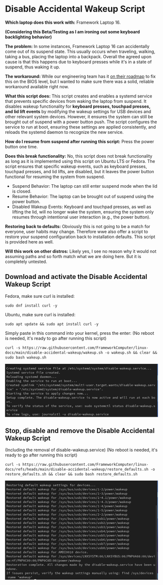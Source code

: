 # Disable Accidental Wakeup Script

**Which laptop does this work with:** Framework Laptop 16.

**(Considering this Beta/Testing as I am ironing out some keyboard backlighting behavior)**

**The problem:** In some instances, Framework Laptop 16 can accidentally come out of its suspend state. This usually occurs when traveling, walking, taking a bus, placing the laptop into a backpack.
Overall the agreed upon cause is that this happens due to keyboard presses while it's in a state of suspend, thus waking it up.

**The workaround:** While our engineering team has it [on their roadmap](https://community.frame.work/t/responded-waking-from-suspend-w-lid-closed/47497/73?u=matt_hartley) to fix this on the BIOS level, but I wanted to make sure there was a solid, reliable workaround available right now.

**What this script does:** This script creates and enables a systemd service that prevents specific devices from waking the laptop from suspend. It disables wakeup functionality for **keyboard presses, touchpad presses, and lid lift events** by modifying the wakeup settings for USB devices and other relevant system devices. However, it ensures the system can still be brought out of suspend with a power button push. 
The script configures the service to run at boot, ensuring these settings are applied consistently, and reloads the systemd daemon to recognize the new service.

**How do I resume from suspend after running this script:** Press the power button one time.

**Does this break functionality:** No, this script does not break functionality as long as it is implemented using this script on Ubuntu LTS or Fedora. 
The script ensures that specific wakeup events, such as keyboard presses, touchpad presses, and lid lifts, are disabled, but it leaves the power button functional for resuming the system from suspend.

- Suspend Behavior: The laptop can still enter suspend mode when the lid is closed.
- Resume Behavior: The laptop can be brought out of suspend using the power button.
- Disabled Wakeup Events: Keyboard and touchpad presses, as well as lifting the lid, will no longer wake the system, ensuring the system only resumes through intentional user interaction (e.g., the power button).

**Restoring back to defaults:** Obviously this is not going to be a match for everyone, user habits may change. Therefore wwe also offer a script to restore your suspend configuration back to installation defaults.
This script is provided here as well.

**Will this work on other distros:** Likely yes, I see no reason why it would not assuming paths and so forth match what we are doing here. But it is completely untested.


## Download and activate the Disable Accidental Wakeup Script

Fedora, make sure curl is installed:

```
sudo dnf install curl -y
```

Ubuntu, make sure curl is installed:

```
sudo apt update && sudo apt install curl -y
```

Simply paste in this command into your kernel, press the enter:
(No reboot is needed, it's ready to go after running this script)

```
curl -s https://raw.githubusercontent.com/FrameworkComputer/linux-docs/main/disable-accidental-wakeup/wakeup.sh -o wakeup.sh && clear && sudo bash wakeup.sh
```

![Download the script](https://raw.githubusercontent.com/FrameworkComputer/linux-docs/refs/heads/main/disable-accidental-wakeup/images/install.png)




## Stop, disable and remove the Disable Accidental Wakeup Script
(Including the removal of disable-wakeup.service) 
(No reboot is needed, it's ready to go after running this script)

```
curl -s https://raw.githubusercontent.com/FrameworkComputer/linux-docs/refs/heads/main/disable-accidental-wakeup/restore_defaults.sh -o restore_defaults.sh && clear && sudo bash restore_defaults.sh
```

![Removal script](https://raw.githubusercontent.com/FrameworkComputer/linux-docs/refs/heads/main/disable-accidental-wakeup/images/remove.png)


